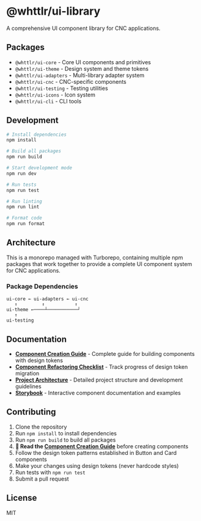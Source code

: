# @whttlr/ui-library

A comprehensive UI component library for CNC applications.

## Packages

- `@whttlr/ui-core` - Core UI components and primitives
- `@whttlr/ui-theme` - Design system and theme tokens
- `@whttlr/ui-adapters` - Multi-library adapter system
- `@whttlr/ui-cnc` - CNC-specific components
- `@whttlr/ui-testing` - Testing utilities
- `@whttlr/ui-icons` - Icon system
- `@whttlr/ui-cli` - CLI tools

## Development

```bash
# Install dependencies
npm install

# Build all packages
npm run build

# Start development mode
npm run dev

# Run tests
npm run test

# Run linting
npm run lint

# Format code
npm run format
```

## Architecture

This is a monorepo managed with Turborepo, containing multiple npm packages that work together to provide a complete UI component system for CNC applications.

### Package Dependencies

```
ui-core ← ui-adapters ← ui-cnc
   ↑         ↑           ↑
ui-theme ←────┴───────────┘
   ↑
ui-testing
```

## Documentation

- **[Component Creation Guide](./HOW-TO-CREATE-A-COMPONENT-THE-RIGHT-WAY.md)** - Complete guide for building components with design tokens
- **[Component Refactoring Checklist](./COMPONENT-REFACTORING-CHECKLIST.md)** - Track progress of design token migration
- **[Project Architecture](./CLAUDE.md)** - Detailed project structure and development guidelines
- **[Storybook](./apps/storybook)** - Interactive component documentation and examples

## Contributing

1. Clone the repository
2. Run `npm install` to install dependencies
3. Run `npm run build` to build all packages
4. **📖 Read the [Component Creation Guide](./HOW-TO-CREATE-A-COMPONENT-THE-RIGHT-WAY.md)** before creating components
5. Follow the design token patterns established in Button and Card components
6. Make your changes using design tokens (never hardcode styles)
7. Run tests with `npm run test`
8. Submit a pull request

## License

MIT
